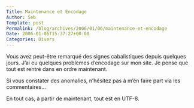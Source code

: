 ```yaml
--- 
Title: Maintenance et Encodage
Author: Seb
Template: post
Permalink: /blog/archives/2006/01/06/maintenance-et-encodage
Date: 2006-01-06T15:37:27+00:00
Categories: Divers
--- 
```


Vous avez peut-être remarqué des signes cabalistiques depuis quelques jours. J&rsquo;ai eu quelques problèmes d&rsquo;encodage sur mon site. Je pense que tout est rentré dans en ordre maintenant.

Si vous constater des anomalies, n&rsquo;hésitez pas à m&rsquo;en faire part via les commentaires&#8230;

En tout cas, à partir de maintenant, tout est en UTF-8.